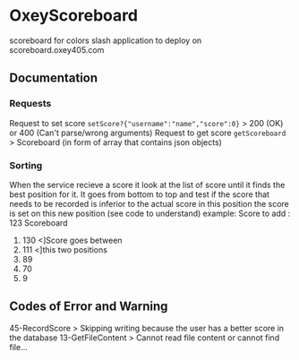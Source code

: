 # OxeyScoreboard
scoreboard for colors slash
application to deploy on scoreboard.oxey405.com
## Documentation
### Requests
Request to set score `setScore?{"username":"name","score":0}` > 200 (OK) or 400 (Can't parse/wrong arguments)
Request to get score `getScoreboard` > Scoreboard (in form of array that contains json objects)
### Sorting 
When the service recieve a score it look at the list of score until it finds the best position for it.
It goes from bottom to top and test if the score that needs to be recorded is inferior to the actual score in this
position the score is set on this new position (see code to understand)
example: 
Score to add : 123
Scoreboard
1) 130 <]Score goes between
2) 111 <]this two positions
3) 89
4) 70 
5) 9 
## Codes of Error and Warning
45-RecordScore > Skipping writing because the user has a better score in the database
13-GetFileContent > Cannot read file content or cannot find file...

